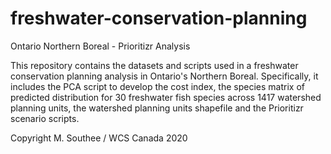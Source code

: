 # freshwater-conservation-planning
Ontario Northern Boreal - Prioritizr Analysis

This repository contains the datasets and scripts used in a freshwater conservation planning analysis in Ontario's Northern Boreal.  Specifically, it includes the PCA script to develop the cost index, the species matrix of predicted distribution for 30 freshwater fish species across 1417 watershed planning units, the watershed planning units shapefile and the Prioritizr scenario scripts.

Copyright M. Southee / WCS Canada 2020
